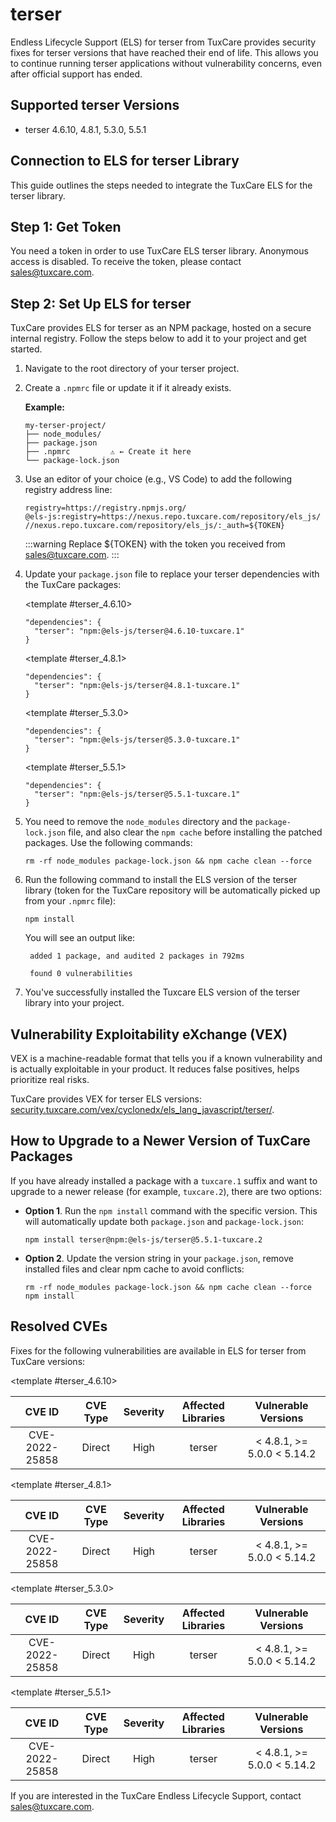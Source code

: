 # terser

Endless Lifecycle Support (ELS) for terser from TuxCare provides security fixes for terser versions that have reached their end of life. This allows you to continue running terser applications without vulnerability concerns, even after official support has ended.

## Supported terser Versions

* terser 4.6.10, 4.8.1, 5.3.0, 5.5.1

## Connection to ELS for terser Library

This guide outlines the steps needed to integrate the TuxCare ELS for the terser library.

## Step 1: Get Token

You need a token in order to use TuxCare ELS terser library. Anonymous access is disabled. To receive the token, please contact [sales@tuxcare.com](mailto:sales@tuxcare.com).

## Step 2: Set Up ELS for terser

TuxCare provides ELS for terser as an NPM package, hosted on a secure internal registry. Follow the steps below to add it to your project and get started.

1. Navigate to the root directory of your terser project.
2. Create a `.npmrc` file or update it if it already exists.

   **Example:**

   ```text
   my-terser-project/
   ├── node_modules/
   ├── package.json
   ├── .npmrc         ⚠️ ← Create it here
   └── package-lock.json
   ```

3. Use an editor of your choice (e.g., VS Code) to add the following registry address line:

   <CodeWithCopy>

   ```text
   registry=https://registry.npmjs.org/
   @els-js:registry=https://nexus.repo.tuxcare.com/repository/els_js/
   //nexus.repo.tuxcare.com/repository/els_js/:_auth=${TOKEN}
   ```

   </CodeWithCopy>

   :::warning
   Replace ${TOKEN} with the token you received from [sales@tuxcare.com](mailto:sales@tuxcare.com).
   :::

4. Update your `package.json` file to replace your terser dependencies with the TuxCare packages:

   <TableTabs label="Choose terser version: " >

     <template #terser_4.6.10>

     <CodeWithCopy>

     ```text
     "dependencies": {
       "terser": "npm:@els-js/terser@4.6.10-tuxcare.1"
     }
     ```

     </CodeWithCopy>

     </template>

     <template #terser_4.8.1>

     <CodeWithCopy>

     ```text
     "dependencies": {
       "terser": "npm:@els-js/terser@4.8.1-tuxcare.1"
     }
     ```

     </CodeWithCopy>

     </template>

     <template #terser_5.3.0>

     <CodeWithCopy>

     ```text
     "dependencies": {
       "terser": "npm:@els-js/terser@5.3.0-tuxcare.1"
     }
     ```

     </CodeWithCopy>

     </template>

     <template #terser_5.5.1>

     <CodeWithCopy>

     ```text
     "dependencies": {
       "terser": "npm:@els-js/terser@5.5.1-tuxcare.1"
     }
     ```

     </CodeWithCopy>

     </template>

   </TableTabs>

5. You need to remove the `node_modules` directory and the `package-lock.json` file, and also clear the `npm cache` before installing the patched packages. Use the following commands:
   
   <CodeWithCopy>

   ```text
   rm -rf node_modules package-lock.json && npm cache clean --force
   ```

   </CodeWithCopy>

6. Run the following command to install the ELS version of the terser library (token for the TuxCare repository will be automatically picked up from your `.npmrc` file):

   <CodeWithCopy>

   ```text
   npm install
   ```

   </CodeWithCopy>

   You will see an output like:

   ```text
    added 1 package, and audited 2 packages in 792ms
    
    found 0 vulnerabilities
   ```

7. You've successfully installed the Tuxcare ELS version of the terser library into your project.

## Vulnerability Exploitability eXchange (VEX) 

VEX is a machine-readable format that tells you if a known vulnerability and is actually exploitable in your product. It reduces false positives, helps prioritize real risks.

TuxCare provides VEX for terser ELS versions: [security.tuxcare.com/vex/cyclonedx/els_lang_javascript/terser/](https://security.tuxcare.com/vex/cyclonedx/els_lang_javascript/terser/).

## How to Upgrade to a Newer Version of TuxCare Packages

If you have already installed a package with a `tuxcare.1` suffix and want to upgrade to a newer release (for example, `tuxcare.2`), there are two options:

* **Option 1**. Run the `npm install` command with the specific version. This will automatically update both `package.json` and `package-lock.json`:

  <CodeWithCopy>

  ```text
  npm install terser@npm:@els-js/terser@5.5.1-tuxcare.2
  ```

  </CodeWithCopy>

* **Option 2**. Update the version string in your `package.json`, remove installed files and clear npm cache to avoid conflicts:

  <CodeWithCopy>

  ```text
  rm -rf node_modules package-lock.json && npm cache clean --force
  npm install
  ```

  </CodeWithCopy>

## Resolved CVEs

Fixes for the following vulnerabilities are available in ELS for terser from TuxCare versions:

<TableTabs label="Choose terser version: " >

<template #terser_4.6.10>

| CVE ID         | CVE Type | Severity | Affected Libraries | Vulnerable Versions |
| :------------: | :------: |:--------:|:------------------:| :----------------: |
| CVE-2022-25858 | Direct   | High     | terser            | < 4.8.1, >= 5.0.0 < 5.14.2 |

  </template>

<template #terser_4.8.1>

| CVE ID         | CVE Type | Severity | Affected Libraries | Vulnerable Versions |
| :------------: | :------: |:--------:|:------------------:| :----------------: |
| CVE-2022-25858 | Direct   | High     | terser            | < 4.8.1, >= 5.0.0 < 5.14.2 |

  </template>

<template #terser_5.3.0>

| CVE ID         | CVE Type | Severity | Affected Libraries | Vulnerable Versions |
| :------------: | :------: |:--------:|:------------------:| :----------------: |
| CVE-2022-25858 | Direct   | High     | terser            | < 4.8.1, >= 5.0.0 < 5.14.2 |

  </template>

<template #terser_5.5.1>

| CVE ID         | CVE Type | Severity | Affected Libraries | Vulnerable Versions |
| :------------: | :------: |:--------:|:------------------:| :----------------: |
| CVE-2022-25858 | Direct   | High     | terser            | < 4.8.1, >= 5.0.0 < 5.14.2 |

  </template>

</TableTabs>

If you are interested in the TuxCare Endless Lifecycle Support, contact [sales@tuxcare.com](mailto:sales@tuxcare.com).
